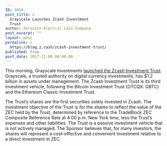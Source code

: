 ```yaml
---
ID: 1654
post_title: >
  Grayscale Launches Zcash Investment
  Trust
author: Zerocoin Electric Coin Company
post_excerpt: ""
layout: post
permalink: >
  https://blog.z.cash/zcash-investment-trust/
published: true
post_date: 2017-11-09 00:00:00
---
```

<p>This morning, Grayscale Investments <a class="reference external" href="https://www.prnewswire.com/news-releases/grayscale-investments-announces-launch-of-the-zcash-investment-trust-300552804.html">launched the Zcash Investment Trust</a>.  Grayscale, a trusted authority on digital currency investments, has $1.2 billion in assets under management.  The Zcash Investment Trust is its third investment vehicle, following the Bitcoin Investment Trust (OTCQX: GBTC) and the Ethereum Classic Investment Trust.</p>
<p>The Trust’s shares are the first securities solely invested in Zcash.  The investment objective of the Trust is for the shares to reflect the value of the ZEC held by the Trust, determined by reference to the TradeBlock ZEC Composite Reference Rate at 4:00 p.m. New York time, less the Trust’s expenses and other liabilities. The Trust is a passive investment vehicle that is not actively managed. The Sponsor believes that, for many investors, the shares will represent a cost-effective and convenient investment relative to a direct investment in ZEC.</p>